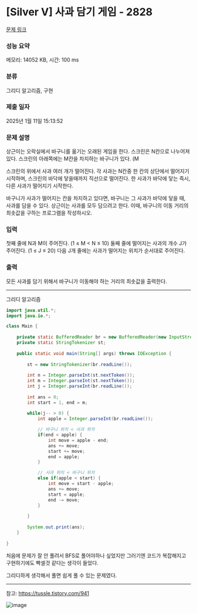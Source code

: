 # [Silver V] 사과 담기 게임 - 2828 

[문제 링크](https://www.acmicpc.net/problem/2828) 

### 성능 요약

메모리: 14052 KB, 시간: 100 ms

### 분류

그리디 알고리즘, 구현

### 제출 일자

2025년 1월 11일 15:13:52

### 문제 설명

<p>상근이는 오락실에서 바구니를 옮기는 오래된 게임을 한다. 스크린은 N칸으로 나누어져 있다. 스크린의 아래쪽에는 M칸을 차지하는 바구니가 있다. (M<N) 플레이어는 게임을 하는 중에 바구니를 왼쪽이나 오른쪽으로 이동할 수 있다. 하지만, 바구니는 스크린의 경계를 넘어가면 안 된다. 가장 처음에 바구니는 왼쪽 M칸을 차지하고 있다.</p>

<p>스크린의 위에서 사과 여러 개가 떨어진다. 각 사과는 N칸중 한 칸의 상단에서 떨어지기 시작하며, 스크린의 바닥에 닿을때까지 직선으로 떨어진다. 한 사과가 바닥에 닿는 즉시, 다른 사과가 떨어지기 시작한다.</p>

<p>바구니가 사과가 떨어지는 칸을 차지하고 있다면, 바구니는 그 사과가 바닥에 닿을 때, 사과를 담을 수 있다. 상근이는 사과를 모두 담으려고 한다. 이때, 바구니의 이동 거리의 최솟값을 구하는 프로그램을 작성하시오.</p>

### 입력 

 <p>첫째 줄에 N과 M이 주어진다. (1 ≤ M < N ≤ 10) 둘째 줄에 떨어지는 사과의 개수 J가 주어진다. (1 ≤ J ≤ 20) 다음 J개 줄에는 사과가 떨어지는 위치가 순서대로 주어진다.</p>

### 출력 

 <p>모든 사과를 담기 위해서 바구니가 이동해야 하는 거리의 최솟값을 출력한다.</p>

---

그리디 알고리즘

```java
import java.util.*;
import java.io.*;

class Main {
    
    private static BufferedReader br = new BufferedReader(new InputStreamReader(System.in));
    private static StringTokenizer st;
    
    public static void main(String[] args) throws IOException {
        
        st = new StringTokenizer(br.readLine());
        
        int n = Integer.parseInt(st.nextToken());
        int m = Integer.parseInt(st.nextToken());
        int j = Integer.parseInt(br.readLine());
        
        int ans = 0;
        int start = 1, end = m;
        
        while(j-- > 0) {
            int apple = Integer.parseInt(br.readLine());

            // 바구니 위치 < 사과 위치
            if(end < apple) {
                int move = apple - end;
                ans += move;
                start += move;
                end = apple;
            }

            // 사과 위치 < 바구니 위치
            else if(apple < start) {
                int move = start - apple;
                ans += move;
                start = apple;
                end -= move;
            }
            
        }
        
        System.out.print(ans);
    }
    
}

```

처음에 문제가 잘 안 풀려서 BFS로 풀어야하나 싶었지만 그러기엔 코드가 복잡해지고 구현하기에도 빡셀것 같다는 생각이 들었다.

그리디하게 생각해서 풀면 쉽게 풀 수 있는 문제였다.

---

참고: https://tussle.tistory.com/941

![image](https://github.com/user-attachments/assets/15e300de-997a-44c6-b7da-630720691694)
